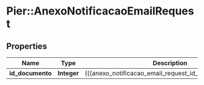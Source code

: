 # Pier::AnexoNotificacaoEmailRequest

## Properties
Name | Type | Description | Notes
------------ | ------------- | ------------- | -------------
**id_documento** | **Integer** | {{{anexo_notificacao_email_request_id_documento_value}}} | [optional] 



